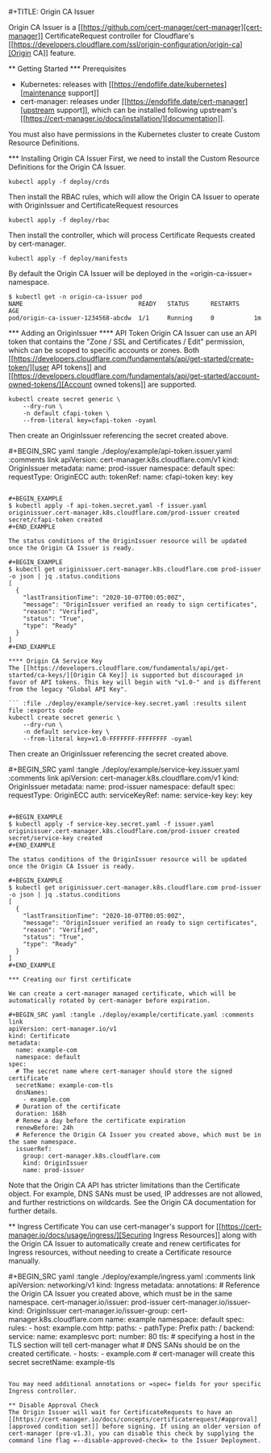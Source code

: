#+TITLE: Origin CA Issuer

Origin CA Issuer is a [[https://github.com/cert-manager/cert-manager][cert-manager]] CertificateRequest controller for Cloudflare's [[https://developers.cloudflare.com/ssl/origin-configuration/origin-ca][Origin CA]] feature.

** Getting Started
*** Prerequisites

- Kubernetes: releases with [[https://endoflife.date/kubernetes][maintenance support]]
- cert-manager: releases under [[https://endoflife.date/cert-manager][upstream support]], which can be installed following upstream's [[https://cert-manager.io/docs/installation/][documentation]].

You must also have permissions in the Kubernetes cluster to create Custom Resource Definitions.

*** Installing Origin CA Issuer
First, we need to install the Custom Resource Definitions for the Origin CA Issuer.

```
kubectl apply -f deploy/crds
```

Then install the RBAC rules, which will allow the Origin CA Issuer to operate with OriginIssuer and CertificateRequest resources

```
kubectl apply -f deploy/rbac
```

Then install the controller, which will process Certificate Requests created by cert-manager.

```
kubectl apply -f deploy/manifests
```

By default the Origin CA Issuer will be deployed in the =origin-ca-issuer= namespace.

```
$ kubectl get -n origin-ca-issuer pod
NAME                                READY   STATUS      RESTARTS    AGE
pod/origin-ca-issuer-1234568-abcdw  1/1     Running     0           1m
```

*** Adding an OriginIssuer
**** API Token
Origin CA Issuer can use an API token that contains the "Zone / SSL and Certificates / Edit" permission, which can be scoped to specific accounts or zones. Both [[https://developers.cloudflare.com/fundamentals/api/get-started/create-token/][user API tokens]] and [[https://developers.cloudflare.com/fundamentals/api/get-started/account-owned-tokens/][Account owned tokens]] are supported.

``` :file ./deploy/example/cfapi-token.secret.yaml :results silent file :exports code
kubectl create secret generic \
    --dry-run \
    -n default cfapi-token \
    --from-literal key=cfapi-token -oyaml
```

Then create an OriginIssuer referencing the secret created above.

#+BEGIN_SRC yaml :tangle ./deploy/example/api-token.issuer.yaml :comments link
apiVersion: cert-manager.k8s.cloudflare.com/v1
kind: OriginIssuer
metadata:
  name: prod-issuer
  namespace: default
spec:
  requestType: OriginECC
  auth:
    tokenRef:
      name: cfapi-token
      key: key
```

#+BEGIN_EXAMPLE
$ kubectl apply -f api-token.secret.yaml -f issuer.yaml
originissuer.cert-manager.k8s.cloudflare.com/prod-issuer created
secret/cfapi-token created
#+END_EXAMPLE

The status conditions of the OriginIssuer resource will be updated once the Origin CA Issuer is ready.

#+BEGIN_EXAMPLE
$ kubectl get originissuer.cert-manager.k8s.cloudflare.com prod-issuer -o json | jq .status.conditions
[
  {
    "lastTransitionTime": "2020-10-07T00:05:00Z",
    "message": "OriginIssuer verified an ready to sign certificates",
    "reason": "Verified",
    "status": "True",
    "type": "Ready"
  }
]
#+END_EXAMPLE

**** Origin CA Service Key
The [[https://developers.cloudflare.com/fundamentals/api/get-started/ca-keys/][Origin CA Key]] is supported but discouraged in favor of API tokens. This key will begin with "v1.0-" and is different from the legacy "Global API Key".

``` :file ./deploy/example/service-key.secret.yaml :results silent file :exports code
kubectl create secret generic \
    --dry-run \
    -n default service-key \
    --from-literal key=v1.0-FFFFFFF-FFFFFFFF -oyaml
```

Then create an OriginIssuer referencing the secret created above.

#+BEGIN_SRC yaml :tangle ./deploy/example/service-key.issuer.yaml :comments link
apiVersion: cert-manager.k8s.cloudflare.com/v1
kind: OriginIssuer
metadata:
  name: prod-issuer
  namespace: default
spec:
  requestType: OriginECC
  auth:
    serviceKeyRef:
      name: service-key
      key: key
```

#+BEGIN_EXAMPLE
$ kubectl apply -f service-key.secret.yaml -f issuer.yaml
originissuer.cert-manager.k8s.cloudflare.com/prod-issuer created
secret/service-key created
#+END_EXAMPLE

The status conditions of the OriginIssuer resource will be updated once the Origin CA Issuer is ready.

#+BEGIN_EXAMPLE
$ kubectl get originissuer.cert-manager.k8s.cloudflare.com prod-issuer -o json | jq .status.conditions
[
  {
    "lastTransitionTime": "2020-10-07T00:05:00Z",
    "message": "OriginIssuer verified an ready to sign certificates",
    "reason": "Verified",
    "status": "True",
    "type": "Ready"
  }
]
#+END_EXAMPLE

*** Creating our first certificate

We can create a cert-manager managed certificate, which will be automatically rotated by cert-manager before expiration.

#+BEGIN_SRC yaml :tangle ./deploy/example/certificate.yaml :comments link
apiVersion: cert-manager.io/v1
kind: Certificate
metadata:
  name: example-com
  namespace: default
spec:
  # The secret name where cert-manager should store the signed certificate
  secretName: example-com-tls
  dnsNames:
    - example.com
  # Duration of the certificate
  duration: 168h
  # Renew a day before the certificate expiration
  renewBefore: 24h
  # Reference the Origin CA Issuer you created above, which must be in the same namespace.
  issuerRef:
    group: cert-manager.k8s.cloudflare.com
    kind: OriginIssuer
    name: prod-issuer
```

Note that the Origin CA API has stricter limitations than the Certificate object. For example, DNS SANs must be used, IP addresses are not allowed, and further restrictions on wildcards. See the Origin CA documentation for further details.

** Ingress Certificate
You can use cert-manager's support for [[https://cert-manager.io/docs/usage/ingress/][Securing Ingress Resources]] along with the Origin CA Issuer to automatically create and renew certificates for Ingress resources, without needing to create a Certificate resource manually.

#+BEGIN_SRC yaml :tangle ./deploy/example/ingress.yaml :comments link
apiVersion: networking/v1
kind: Ingress
metadata:
  annotations:
    # Reference the Origin CA Issuer you created above, which must be in the same namespace.
    cert-manager.io/issuer: prod-issuer
    cert-manager.io/issuer-kind: OriginIssuer
    cert-manager.io/issuer-group: cert-manager.k8s.cloudflare.com
  name: example
  namespace: default
spec:
  rules:
    - host: example.com
      http:
        paths:
         - pathType: Prefix
           path: /
           backend:
              service:
                name: examplesvc
                port:
                  number: 80
  tls:
    # specifying a host in the TLS section will tell cert-manager what
    # DNS SANs should be on the created certificate.
    - hosts:
        - example.com
      # cert-manager will create this secret
      secretName: example-tls
```

You may need additional annotations or =spec= fields for your specific Ingress controller.

** Disable Approval Check
The Origin Issuer will wait for CertificateRequests to have an [[https://cert-manager.io/docs/concepts/certificaterequest/#approval][approved condition set]] before signing. If using an older version of cert-manager (pre-v1.3), you can disable this check by supplying the command line flag =--disable-approved-check= to the Issuer Deployment.

